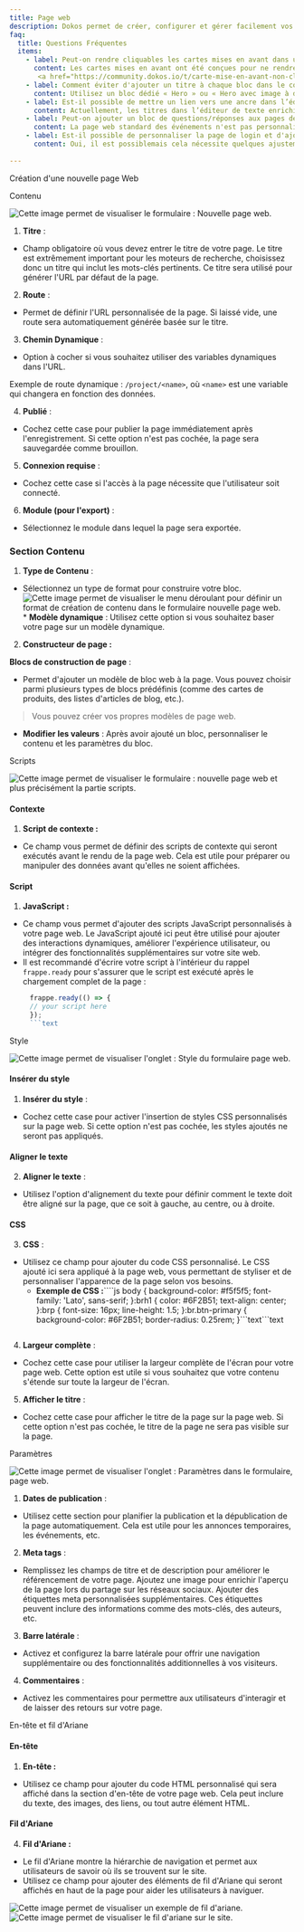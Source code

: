 ```yaml
---
title: Page web
description: Dokos permet de créer, configurer et gérer facilement vos pages web. Que vous soyez débutant ou expert, vous pouvez créer un site web qui correspond à votre entreprise.
faq:
  title: Questions Fréquentes
  items:
    - label: Peut-on rendre cliquables les cartes mises en avant dans une page web, en permettant de cliquer sur l'ensemble de la carte ou, à défaut, sur l'image comme pour les cartes standard ?
      content: Les cartes mises en avant ont été conçues pour ne rendre cliquable que le titre, contrairement aux cartes standard où l'image est également cliquable. Pour modifier ce comportement, vous pouvez créer votre propre bloc web personnalisé en vous basant sur le code des cartes standard. Notez que le champ "modèle" est crucial pour définir le HTML réutilisable du composant. Pour plus de détails, consultez la documentation et les fichiers HTML des blocs dans le dépôt GitLab.
       <a href="https://community.dokos.io/t/carte-mise-en-avant-non-clicable/1125/4">Voir sur le forum</a>
    - label: Comment éviter d'ajouter un titre à chaque bloc dans le constructeur de page web ?
      content: Utilisez un bloc dédié « Hero » ou « Hero avec image à droite » et décochez « Ajouter un conteneur » pour que l'image prenne toute la largeur. Ou vous pouvez également mettre une balise vide (`<br>`) dans le champ titre. <a href="https://community.dokos.io/t/ne-pas-mettre-de-titre-a-un-bloc/1126/5">Voir sur le forum</a>
    - label: Est-il possible de mettre un lien vers une ancre dans l’éditeur de texte enrichi de Dokos ?
      content: Actuellement, les titres dans l’éditeur de texte enrichi n'ont pas d'identifiants automatiques, donc il est impossible d'utiliser des ancres directement. Voici quelques solutions sur <a href="https://community.dokos.io/t/mettre-une-ancre-dans-du-texte-enrichi/1107">le forum.</a>
    - label: Peut-on ajouter un bloc de questions/réponses aux pages des événements dans Dokos ?
      content: La page web standard des événements n'est pas personnalisable. Cependant, vous pouvez créer une page web dynamique sur mesure pour les événements et rediriger vers cette page en modifiant le champ route de l'événement. Cela permet d'ajouter des blocs comme "Commentaires" pour répondre aux questions et suggestions des utilisateurs. <a href="https://community.dokos.io/t/espace-commentaires-pour-evenements/1015/3">Voir sur le forum</a>
    - label: Est-il possible de personnaliser la page de login et d'ajouter un bouton "S'inscrire" plus visible dans Dokos ?
      content: Oui, il est possiblemais cela nécessite quelques ajustements. <a href="https://community.dokos.io/t/modifier-page-login/972/5">Voir sur le forum</a>
  
---
```


Création d'une nouvelle page Web

Contenu

![Cette image permet de visualiser le formulaire : Nouvelle page web.](/1.Page%20Web.png)

1. **Titre** :

- Champ obligatoire où vous devez entrer le titre de votre page. Le titre est extrêmement important pour les moteurs de recherche, choisissez donc un titre qui inclut les mots-clés pertinents. Ce titre sera utilisé pour générer l'URL par défaut de la page.

2. **Route** :

- Permet de définir l'URL personnalisée de la page. Si laissé vide, une route sera automatiquement générée basée sur le titre.

3. **Chemin Dynamique** :

- Option à cocher si vous souhaitez utiliser des variables dynamiques dans l'URL.

Exemple de route dynamique : `/project/<name>`, où `<name>` est une variable qui changera en fonction des données.

4. **Publié** :

- Cochez cette case pour publier la page immédiatement après l'enregistrement. Si cette option n'est pas cochée, la page sera sauvegardée comme brouillon.

5. **Connexion requise** :

- Cochez cette case si l'accès à la page nécessite que l'utilisateur soit connecté.

6. **Module (pour l'export)** :

- Sélectionnez le module dans lequel la page sera exportée.

### Section Contenu

1. **Type de Contenu** :

- Sélectionnez un type de format pour construire votre bloc. ![Cette image permet de visualiser le menu déroulant pour définir un format de création de contenu dans le formulaire nouvelle page web.](/type%20de%20contenu%20-%20Page%20web.png)\* **Modèle dynamique** : Utilisez cette option si vous souhaitez baser votre page sur un modèle dynamique.

2. **Constructeur de page :**

**Blocs de construction de page** :

- Permet d'ajouter un modèle de bloc web à la page. Vous pouvez choisir parmi plusieurs types de blocs prédéfinis (comme des cartes de produits, des listes d'articles de blog, etc.).

> Vous pouvez créer vos propres modèles de page web.

- **Modifier les valeurs** : Après avoir ajouté un bloc,  personnaliser le contenu et les paramètres du bloc.

Scripts

![Cette image permet de visualiser le formulaire : nouvelle page web et plus précisément la partie scripts.](/2.Script%20page%20web.png)

#### Contexte

1. **Script de contexte :**

- Ce champ vous permet de définir des scripts de contexte qui seront exécutés avant le rendu de la page web. Cela est utile pour préparer ou manipuler des données avant qu'elles ne soient affichées.

#### Script

1. **JavaScript :**

- Ce champ vous permet d'ajouter des scripts JavaScript personnalisés à votre page web. Le JavaScript ajouté ici peut être utilisé pour ajouter des interactions dynamiques, améliorer l'expérience utilisateur, ou intégrer des fonctionnalités supplémentaires sur votre site web.
- Il est recommandé d'écrire votre script à l'intérieur du rappel `frappe.ready` pour s'assurer que le script est exécuté après le chargement complet de la page :

````js
     frappe.ready(() => {
     // your script here
     });
     ```text
````

Style

![Cette image permet de visualiser l'onglet : Style du formulaire page web.](/3.Style%20Page%20Web.png)

#### Insérer du style

1. **Insérer du style** :

- Cochez cette case pour activer l'insertion de styles CSS personnalisés sur la page web. Si cette option n'est pas cochée, les styles ajoutés ne seront pas appliqués.

#### Aligner le texte

2. **Aligner le texte** :

- Utilisez l'option d'alignement du texte pour définir comment le texte doit être aligné sur la page, que ce soit à gauche, au centre, ou à droite.

#### CSS

3. **CSS** :

- Utilisez ce champ pour ajouter du code CSS personnalisé. Le CSS ajouté ici sera appliqué à la page web, vous permettant de styliser et de personnaliser l'apparence de la page selon vos besoins.
  * **Exemple de CSS :**\`\`\`\`js
    body {
    background-color: #f5f5f5;
    font-family: 'Lato', sans-serif;
    }\:brh1 {
    color: #6F2B51;
    text-align: center;
    }\:brp {
    font-size: 16px;
    line-height: 1.5;
    }\:br.btn-primary {
    background-color: #6F2B51;
    border-radius: 0.25rem;
    }\`\`\`text```text
  ```

4. **Largeur complète** :

- Cochez cette case pour utiliser la largeur complète de l'écran pour votre page web. Cette option est utile si vous souhaitez que votre contenu s'étende sur toute la largeur de l'écran.

5. **Afficher le titre** :

- Cochez cette case pour afficher le titre de la page sur la page web. Si cette option n'est pas cochée, le titre de la page ne sera pas visible sur la page.

Paramètres

![Cette image permet de visualiser l'onglet : Paramètres dans le formulaire, page web.](/4.%20Param%C3%A8tres%20Page%20web.png)

1. **Dates de publication** :

- Utilisez cette section pour planifier la publication et la dépublication de la page automatiquement. Cela est utile pour les annonces temporaires, les événements, etc.

2. **Meta tags** :

- Remplissez les champs de titre et de description pour améliorer le référencement de votre page. Ajoutez une image pour enrichir l'aperçu de la page lors du partage sur les réseaux sociaux. Ajouter des étiquettes meta personnalisées supplémentaires. Ces étiquettes peuvent inclure des informations comme des mots-clés, des auteurs, etc.

3. **Barre latérale** :

- Activez et configurez la barre latérale pour offrir une navigation supplémentaire ou des fonctionnalités additionnelles à vos visiteurs.

4. **Commentaires** :

- Activez les commentaires pour permettre aux utilisateurs d'interagir et de laisser des retours sur votre page.

En-tête et fil d'Ariane

#### En-tête

1. **En-tête :**

- Utilisez ce champ pour ajouter du code HTML personnalisé qui sera affiché dans la section d'en-tête de votre page web. Cela peut inclure du texte, des images, des liens, ou tout autre élément HTML.

#### Fil d'Ariane

4. **Fil d'Ariane  :**

- Le fil d'Ariane montre la hiérarchie de navigation et permet aux utilisateurs de savoir où ils se trouvent sur le site.
- Utilisez ce champ pour ajouter des éléments de fil d'Ariane qui seront affichés en haut de la page pour aider les utilisateurs à naviguer.

![Cette image permet de visualiser un exemple de fil d'ariane.](/Fil%20d'ariane%202.png)![Cette image permet de visualiser le fil d'ariane sur le site.](/Fil%20d'ariane.png)
